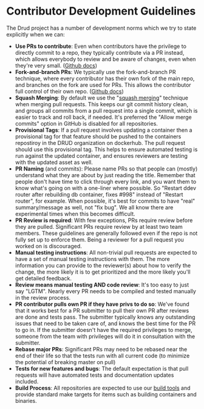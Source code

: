 # Contributor Development Guidelines

The Drud project has a number of development norms which we try to state explicitly when we can:

* **Use PRs to contribute**: Even when contributors have the privilege to directly commit to a repo, they typically contribute via a PR instead, which allows everybody to review and be aware of changes, even when they're very small. ([Github docs](https://help.github.com/categories/collaborating-with-issues-and-pull-requests/))
* **Fork-and-branch PRs**: We typically use the fork-and-branch PR technique, where every contributor has their own fork of the main repo, and branches on the fork are used for PRs. This allows the contributor full control of their own repo. ([Github docs](https://help.github.com/articles/working-with-forks/))
* **Squash Merging**: By default we use the "[squash merging](https://github.com/blog/2141-squash-your-commits)" technique when merging pull requests. This keeps our git commit history clean, and groups all commits from a pull request into a single commit, which is easier to track and roll back, if needed. It's preferred the "Allow merge commits" option in GitHub is disabled for all repositories.
* **Provisional Tags**: If a pull request involves updating a container then a provisional tag for that feature should be pushed to the containers repostiroy in the DRUD organization on dockerhub. The pull request should use this provisional tag. This helps to ensure automated testing is run against the updated container, and ensures reviewers are testing with the updated asset as well.
* **PR Naming** (and commits): Please name PRs so that people can (mostly) understand what they are about by just reading the title. Remember that people don't have time to click through every link, and you want them to know what's going on with a one-liner where possible. So "Restart ddev router after rebuilding db container, fixes #998" instead of "Restart router", for example. When possible, it's best for commits to have "real" summary/message as well, not "fix bug". We all know there are experimental times when this becomes difficult.
* **PR Review is required**: With few exceptions, PRs require review before they are pulled. Significant PRs require review by at least two team members. These guidelines are generally followed even if the repo is not fully set up to enforce them. Being a reviewer for a pull request you worked on is discouraged.
* **Manual testing instructions**: All non-trivial pull requests are expected to have a set of manual testing instructions with them. The more information you can provide to the reviewer(s) about how to verify the change, the more likely it is to get prioritized and the more likely you'll get detailed feedback.
* **Review means manual testing AND code review**: It's too easy to just say "LGTM". Nearly every PR needs to be compiled and tested manually in the review process.
* **PR contributor pulls own PR if they have privs to do so**: We've found that it works best for a PR submitter to pull their own PR after reviews are done and tests pass. The submitter typically knows any outstanding issues that need to be taken care of, and knows the best time for the PR to go in. If the submitter doesn't have the required privileges to merge, someone from the team with privileges will do it in consultation with the submitter.
* **Rebase major PRs**: Significant PRs may need to be rebased near the end of their life so that the tests run with all current code (to minimize the potential of breaking master on pull)
* **Tests for new features and bugs**:  The default expectation is that pull requests will have automated tests and documentation updates included.
* **Build Process**: All repositories are expected to use our [build tools](https://github.com/drud/build-tools) and provide standard make targets for items such as building containers and binaries.
